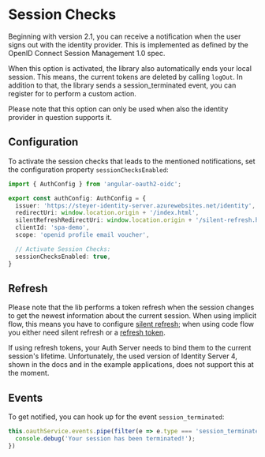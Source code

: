 # Session Checks

Beginning with version 2.1, you can receive a notification when the user signs out with the identity provider.
This is implemented as defined by the OpenID Connect Session Management 1.0 spec.

When this option is activated, the library also automatically ends your local session. This means, the current tokens
are deleted by calling ``logOut``. In addition to that, the library sends a session_terminated event, you can register
for to perform a custom action.

Please note that this option can only be used when also the identity provider in question supports it.

## Configuration

To activate the session checks that leads to the mentioned notifications, set the configuration property
``sessionChecksEnabled``:

```TypeScript
import { AuthConfig } from 'angular-oauth2-oidc';

export const authConfig: AuthConfig = {
  issuer: 'https://steyer-identity-server.azurewebsites.net/identity',
  redirectUri: window.location.origin + '/index.html',
  silentRefreshRedirectUri: window.location.origin + '/silent-refresh.html',
  clientId: 'spa-demo',
  scope: 'openid profile email voucher',

  // Activate Session Checks:
  sessionChecksEnabled: true,
}
```

## Refresh

Please note that the lib performs a token refresh when the session changes to get the newest information about the current session. When using implicit flow, this means you have to configure [silent refresh](./silent-refresh.html); when using code flow you either need silent refresh or a [refresh token](./refreshing-a-token.html).

If using refresh tokens, your Auth Server needs to bind them to the current session's lifetime. Unfortunately, the used version of Identity Server 4, shown in the docs and in the example applications, does not support this at the moment.

## Events
To get notified, you can hook up for the event ``session_terminated``:

```TypeScript
this.oauthService.events.pipe(filter(e => e.type === 'session_terminated')).subscribe(e => {
  console.debug('Your session has been terminated!');
})
```
